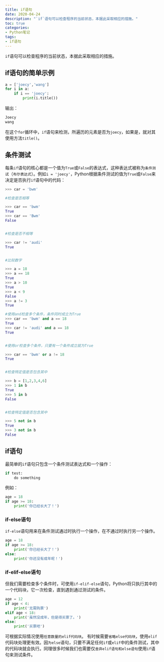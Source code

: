```yaml
---
title: if语句
date: 2020-04-24
description: "`if`语句可以检查程序的当前状态，本据此采取相应的措施。"
toc: true
categories:
- Python笔记
tags:
- if语句
---
```

`if`语句可以检查程序的当前状态，本据此采取相应的措施。
## if语句的简单示例
```python
a = ['joecy','wang']
for i in a:
    if i == 'joecy':
        print(i.title())
```
输出：
```python
Joecy
wang
```
在这个`for`循环中，`if`语句来检测，所遍历的元素是否为`joecy`，如果是，就对其使用方法`title()`。


## 条件测试
每条`if`语句的核心都是一个值为`True`或`False`的表达式，这种表达式被称为`条件测试`（`布尔表达式`）。例如`i = 'joecy'`，Python根据条件测试的值为`True`或`False`来决定是否执行`if`语句中的代码：

```python
>>> car = 'bwm'

#检查是否相等

>>> car == 'bwm' 
True
>>> car == 'Bwm'
False


#检查是否不相等

>>> car != 'audi' 
True


#比较数字

>>> a = 18
>>> a == 18
True
>>> a > 10
True
>>> a < 9
False
>>> a != 3
True

#使用and检查多个条件，条件同时成立为True
>>> car == 'bwm' and a == 18
True
>>> car != 'audi' and a == 18
True


#使用or检查多个条件，只要有一个条件成立就为True

>>> car == 'bwm' or a != 18
True


#检查特定值是否包含其中

>>> b = [1,2,3,4,6]
>>> 1 in b
True
>>> 5 in b
False


#检查特定值是否包含其中

>>> 5 not in b
True
>>> 3 not in b
False

```
## if语句
最简单的`if`语句只包含一个条件测试表达式和一个操作：
```python
if test:
    do something
```
例如：
```python
age = 18
if age >= 18:
    print('你已经长大了！')
```
### if-else语句
`if-else`语句用来在条件测试通过时执行一个操作，在不通过时执行另一个操作。
```python
age = 18
if age >= 18:
    print('你已经长大了！')
else:
    print('你还没有成年呢！')
```
### if-elif-else语句

但我们需要检查多个条件时，可使用`if-elif-else`语句，Python将只执行其中的一个代码块，它一次检查，直到遇到通过测试的条件。
```python
age = 12
if age < 4:
    print('无需购票')
elif age < 18:
    print('虽然没成年，但是得买票了。')
else:
    print('买票吧')
```

可根据实际情况使用`任意数量的elif代码块`。
有时候需要`省略else代码块`，使用`elif`代码块处理更有效。因`为else`语句，只要不满足任何`if`或`elif`中的条件测试，其中的代码块就会执行。同理很多时候我们也需要仅`舍弃elif语句和else语句`使用`if`语句来测试条件。

